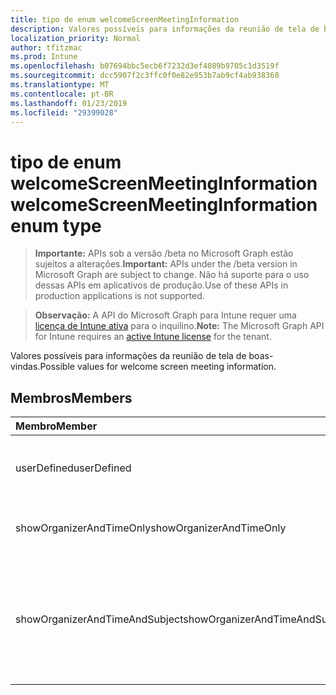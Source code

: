 ```yaml
---
title: tipo de enum welcomeScreenMeetingInformation
description: Valores possíveis para informações da reunião de tela de boas-vindas.
localization_priority: Normal
author: tfitzmac
ms.prod: Intune
ms.openlocfilehash: b07694bbc5ecb6f7232d3ef4089b9705c1d3519f
ms.sourcegitcommit: dcc5907f2c3ffc0f0e82e953b7ab9cf4ab938360
ms.translationtype: MT
ms.contentlocale: pt-BR
ms.lasthandoff: 01/23/2019
ms.locfileid: "29399028"
---
```

# <a name="welcomescreenmeetinginformation-enum-type"></a><span data-ttu-id="8fd55-103">tipo de enum welcomeScreenMeetingInformation</span><span class="sxs-lookup"><span data-stu-id="8fd55-103">welcomeScreenMeetingInformation enum type</span></span>

> <span data-ttu-id="8fd55-104">**Importante:** APIs sob a versão /beta no Microsoft Graph estão sujeitos a alterações.</span><span class="sxs-lookup"><span data-stu-id="8fd55-104">**Important:** APIs under the /beta version in Microsoft Graph are subject to change.</span></span> <span data-ttu-id="8fd55-105">Não há suporte para o uso dessas APIs em aplicativos de produção.</span><span class="sxs-lookup"><span data-stu-id="8fd55-105">Use of these APIs in production applications is not supported.</span></span>

> <span data-ttu-id="8fd55-106">**Observação:** A API do Microsoft Graph para Intune requer uma [licença de Intune ativa](https://go.microsoft.com/fwlink/?linkid=839381) para o inquilino.</span><span class="sxs-lookup"><span data-stu-id="8fd55-106">**Note:** The Microsoft Graph API for Intune requires an [active Intune license](https://go.microsoft.com/fwlink/?linkid=839381) for the tenant.</span></span>

<span data-ttu-id="8fd55-107">Valores possíveis para informações da reunião de tela de boas-vindas.</span><span class="sxs-lookup"><span data-stu-id="8fd55-107">Possible values for welcome screen meeting information.</span></span>

## <a name="members"></a><span data-ttu-id="8fd55-108">Membros</span><span class="sxs-lookup"><span data-stu-id="8fd55-108">Members</span></span>
|<span data-ttu-id="8fd55-109">Membro</span><span class="sxs-lookup"><span data-stu-id="8fd55-109">Member</span></span>|<span data-ttu-id="8fd55-110">Valor</span><span class="sxs-lookup"><span data-stu-id="8fd55-110">Value</span></span>|<span data-ttu-id="8fd55-111">Descrição</span><span class="sxs-lookup"><span data-stu-id="8fd55-111">Description</span></span>|
|:---|:---|:---|
|<span data-ttu-id="8fd55-112">userDefined</span><span class="sxs-lookup"><span data-stu-id="8fd55-112">userDefined</span></span>|<span data-ttu-id="8fd55-113">0</span><span class="sxs-lookup"><span data-stu-id="8fd55-113">0</span></span>|<span data-ttu-id="8fd55-114">Definido pelo usuário, valor padrão, sem intenção.</span><span class="sxs-lookup"><span data-stu-id="8fd55-114">User Defined, default value, no intent.</span></span>|
|<span data-ttu-id="8fd55-115">showOrganizerAndTimeOnly</span><span class="sxs-lookup"><span data-stu-id="8fd55-115">showOrganizerAndTimeOnly</span></span>|<span data-ttu-id="8fd55-116">1</span><span class="sxs-lookup"><span data-stu-id="8fd55-116">1</span></span>|<span data-ttu-id="8fd55-117">Mostra organizador e horário apenas.</span><span class="sxs-lookup"><span data-stu-id="8fd55-117">Show organizer and time only.</span></span>|
|<span data-ttu-id="8fd55-118">showOrganizerAndTimeAndSubject</span><span class="sxs-lookup"><span data-stu-id="8fd55-118">showOrganizerAndTimeAndSubject</span></span>|<span data-ttu-id="8fd55-119">2</span><span class="sxs-lookup"><span data-stu-id="8fd55-119">2</span></span>|<span data-ttu-id="8fd55-120">Mostrar o organizador, hora e assunto (assunto é oculto para as reuniões privadas).</span><span class="sxs-lookup"><span data-stu-id="8fd55-120">Show organizer, time and subject (subject is hidden for private meetings).</span></span>|




